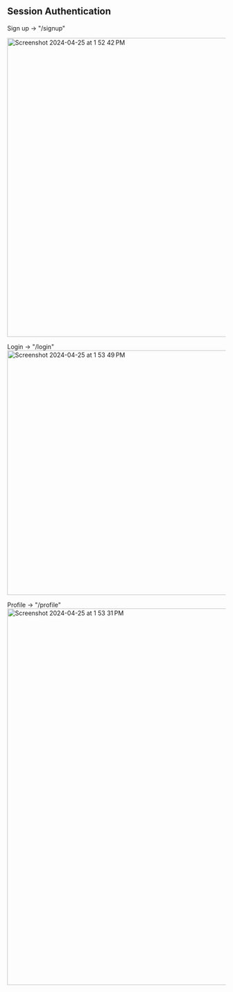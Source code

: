 ## Session Authentication

Sign up -> "/signup"

<img width="689" alt="Screenshot 2024-04-25 at 1 52 42 PM" src="https://github.com/shivangi-2001/SessionBasedAuthenticationMERN/assets/102828355/6e86d917-a01a-465b-a5d7-066942201d51">

Login -> "/login"
<img width="564" alt="Screenshot 2024-04-25 at 1 53 49 PM" src="https://github.com/shivangi-2001/SessionBasedAuthenticationMERN/assets/102828355/ef2e4d2d-128f-43c9-9f7b-85c2b9f5373c">


Profile -> "/profile"
<img width="868" alt="Screenshot 2024-04-25 at 1 53 31 PM" src="https://github.com/shivangi-2001/SessionBasedAuthenticationMERN/assets/102828355/997489e7-d315-431d-8e6c-3f1aa1e8a82f">
